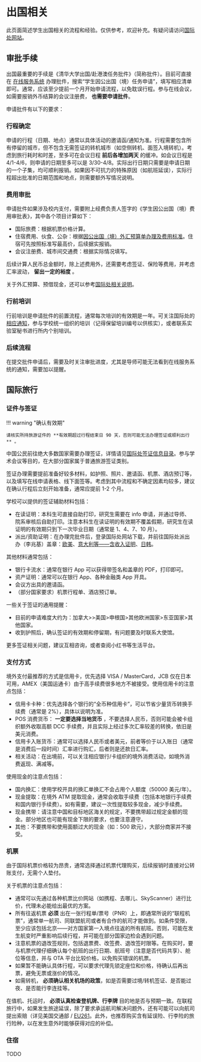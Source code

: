 # 出国相关

此页面简述学生出国相关的流程和经验。仅供参考，欢迎补充。有疑问请访问[国际处网站](https://info2021.tsinghua.edu.cn/f/info/xxfb_fg/bmxx/departmentalView?code=253)。

## 审批手续

出国最重要的手续是《清华大学出国/赴港澳任务批件》（简称批件）。目前可直接在 [在线服务系统](https://thos.tsinghua.edu.cn) 办理批件，搜索“学生因公出国（境）任务申请”，填写相应清单即可。通常，应该至少提前一个月开始申请流程，以免耽误行程。参与在线会议，如需要报销外币结算的会议注册费， **也需要申请批件**。

申请批件有以下的要求：

### 行程确定

申请的行程（日期、地点）通常以具体活动的邀请函/通知为准。行程需要包含所有停留的城市，但不包含无需签证的转机城市（如空侧转机、面签入境转机）。考虑到旅行耗时和时差，至多可在会议日程 **前后各增加两天** 的缓冲。如会议日程是 4/1-4/6，则申请的日期至多可以是 3/30-4/8。实际出行日期只需要是申请日期的一个子集，均可顺利报销。如果因不可抗力的特殊原因（如航班延误），实际行程超出批准的日期范围和地点，则需要额外写情况说明。

### 费用审批

申请批件如果涉及校内支付，需要附上经费负责人签字的《学生因公出国（境）费用审批表》，其中各个项目计算如下：

* 国际旅费：根据机票价格计算。
* 住宿费用、伙食、公杂：根据[因公出国（境）外汇预算单办理及费用标准](static/abroad-standard.pdf)。住宿可先按照标准写最高价，后续据实报销。
* 会议注册费、城市间交通费：根据实际情况填写。

后续计算人民币总金额时，除上述费用外，还需要考虑签证、保险等费用，并考虑汇率波动， **留出一定的裕度** 。

关于外汇预算、预借现金，还可以参考[国际处相关说明](https://info2021.tsinghua.edu.cn/f/info/xxfb_fg/xnzx/template/detail?xxid=35767ce59e24412db9dd3b33ee930c49)。

### 行前培训

行前培训是申请批件的前置流程，通常每次培训的有效期是一年。可关注国际处的[相应通知](https://info2021.tsinghua.edu.cn/f/info/xxfb_fg/xnzx/template/detail?xxid=1533033c7eb14b5da2ceb5b9a574c7b3)，参与学校统一组织的培训（记得保留培训编号以供核实），或者联系实验室秘书进行所内个别培训。

### 后续流程

在提交批件申请后，需要及时关注审批进度，尤其是导师可能无法看到在线服务系统的通知，需要加以提醒。

## 国际旅行

### 证件与签证

!!! warning "确认有效期"

    请核实所持旅游证件的 **有效期超过行程结束日 90 天，否则可能无法办理签证或顺利出行** 。

中国公民前往绝大多数国家需要办理签证，详情请见[国际处签证信息目录](https://info2021.tsinghua.edu.cn/f/info/xxfb_fg/xnzx/template/detail?xxid=f17cd7145cc042198b0fb2ae38fee467)。参与学术会议等目的，在大部分国家属于普通旅游签证类别。

签证办理需要提前准备好较多材料，如护照、照片、邀请函、机票、酒店预订等，以及填写在线申请表格、线下面签等。考虑到其中流程和不确定因素均较多，建议在确认行程后立刻开始准备，通常应提前 1-2 个月。

学校可以提供的签证辅助材料包括：

* 在读证明：本科生可直接自助打印，研究生需要在 info 申请，并通过导师、院系审核后自助打印。注意本科生在读证明的有效期不覆盖假期，研究生在读证明的有效期只到下一次毕业日期（通常是 1、4、7、10 月）。
* 派出/资助证明：在办理完批件后，登录国际处网站下载，并前往国际处派出办（李兆基）盖章：[欧美](https://info2021.tsinghua.edu.cn/f/info/xxfb_fg/xnzx/template/detail?xxid=84597269aa9f4e61b19d4131413c262a)、[意大利等——含收入证明](https://info2021.tsinghua.edu.cn/f/info/xxfb_fg/xnzx/template/detail?xxid=77dee0ddbfe54178bc12762962050f85)、[日韩](https://info2021.tsinghua.edu.cn/f/info/xxfb_fg/xnzx/template/detail?xxid=25a66cb2437441478bf98f274077a52c)。

其他材料通常包括：

* 银行卡流水：通常在银行 App 可以获得带签名和盖章的 PDF，打印即可。
* 资产证明：通常可以在银行 App、各种金融类 App 开具。
* 会议方出具的邀请函。
* （部分国家要求）机票行程单、酒店预订单。

一些关于签证的通用提醒：

* 目前的申请难度大约为：加拿大>>美国>申根国>其他欧洲国家>东亚国家>其他国家。
* 收到护照后，确认签证的有效期和停留期，有问题要及时联系大使馆。

更多签证相关问题，建议互相咨询，或者查阅小红书等生活平台。

### 支付方式

境外支付最推荐的方式是信用卡，优先选择 VISA / MasterCard，JCB 仅在日本可用，AMEX（美国运通卡）由于高手续费很多地方不被接受。使用信用卡的注意点包括：

* 信用卡卡种：优先选择各个银行的“全币种信用卡”，可以节省少量货币转换手续费（通常是 2%），具体以说明为准。
* POS 消费货币： **一定要选择当地货币** ，不要选择人民币，否则可能会被卡组织额外收取高额 DCC 手续费，并且实际上经过多次汇率较差的转换，依旧是美元消费。
* 信用卡入账货币：通常可以选择人民币或者美元，前者等价于以入账日（通常是消费后一段时间）汇率进行购汇，后者则是还款日汇率。
* 相关活动：在出境前，可以关注相应银行/卡组织的境外消费活动，如境外消费返现、满减等。

使用现金的注意点包括：

* 国内换汇：使用学校开具的换汇单换汇不会占用个人额度（50000 美元/年）。
* 现金提取：在境外 ATM 提取现金，通常会收取手续费（包括本地银行手续费和国内银行手续费）。如有需要，建议一次性提取较多现金，减少手续费。
* 现金携带：请注意中国和目标地区海关的规定，不要携带超过规定金额的现金。部分地区也可能有现金下限的要求，也要注意遵守。
* 其他：不要携带和使用面额过大的现金（如：500 欧元），大部分商家并不接受。

### 机票

由于国际机票价格较为昂贵，通常选择通过机票代理购买，后续报销时直接对公转账支付，无需个人垫付。

关于机票的注意点包括：

* 通常可以先通过各种机票比价网站（如携程、去哪儿、SkyScanner）进行比价，代理未必能给出最优的方案。
* 所有往返机票 **必须** 出在一张行程单/票号（PNR）上，即通常所说的“联程机票”，通常单一航司、同联盟航司或者有合作的航司才能做到。如条件受限，至少应该包括北京——对方国家第一入境点往返的所有航班。否则，可能在发生航变时严重影响后续行程，并可能在部分国家边检会遇到问题。
* 注意机票的退改签规则，包括退票费、改签费、退改签时限等。在购买时，要与机票代理仔细确认每个航班的出行日期、航班号（注意是否代码共享）、舱位等信息，并与 OTA 平台比较价格，以免购买错误的机票。
* 如果暂不能确认具体行程，可以要求代理先锁定座位和价格，待确认后再出票，避免无票或涨价的情况。
* 如需转机， **必须确认相关机场的政策**，如是否需要过境/转机签证、是否能过夜、是否能行李连挂等。

在值机、托运时， **必须认真检查登机牌、行李牌** 目的地是否与预期一致。在联程旅行中，如果发生旅途延误，除了要求承运航司解决问题外，还有可能可以向航司提出索赔（详见美国交通部 / [EU261](https://europa.eu/youreurope/citizens/travel/passenger-rights/air/index_en.htm)。此外，也推荐购买含有延误险、行李险的旅行险种，以在发生意外时能够获得对应的补偿。

### 住宿

TODO
